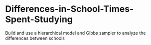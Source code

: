 # Differences-in-School-Times-Spent-Studying
Build and use a hierarchical model and Gibbs sampler to analyze the differences between schools
